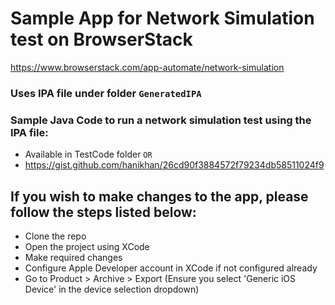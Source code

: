 # Sample App for Network Simulation test on BrowserStack
https://www.browserstack.com/app-automate/network-simulation

### Uses IPA file under folder `GeneratedIPA`

### Sample Java Code to run a network simulation test using the IPA file:
* Available in TestCode folder
`OR`
* https://gist.github.com/hanikhan/26cd90f3884572f79234db58511024f9


## If you wish to make changes to the app, please follow the steps listed below:
* Clone the repo
* Open the project using XCode
* Make required changes
* Configure Apple Developer account in XCode if not configured already
* Go to Product > Archive > Export (Ensure you select 'Generic iOS Device' in the device selection dropdown)
